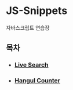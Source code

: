 # JS-Snippets

자바스크립트 연습장

## 목차

- ### [Live Search](./pages/info.md#p1)
- ### [Hangul Counter](./pages/info.md#p2)
